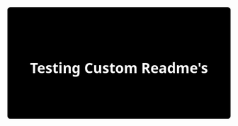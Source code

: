 <svg fill="none" viewBox="0 0 800 400" width="800" height="400" xmlns="http://www.w3.org/2000/svg">
	<foreignObject width="100%" height="100%">
		<div xmlns="http://www.w3.org/1999/xhtml">
			<style>
				.container {
					font-family:
						system-ui,
						-apple-system,
						'Segoe UI',
						Roboto,
						Helvetica,
						Arial,
						sans-serif,
						'Apple Color Emoji',
						'Segoe UI Emoji';
					display: flex;
					flex-direction: column;
					align-items: center;
					justify-content: center;
					margin: 0;
					width: 100%;
					height: 400px;
					background: black;
					background-size: 600% 400%;
					border-radius: 10px;
					color: white;
					text-align: center;
				}
				h1 {
					font-size: 50px;
				}
			</style>
			<div class="container">
        <h1>Testing Custom Readme's</h1>
			</div>
		</div>
	</foreignObject>
</svg>
